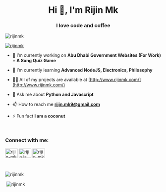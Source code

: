 <h1 align="center">Hi 👋, I'm Rijin Mk</h1>
<h3 align="center">I love code and coffee</h3>

<p align="left"> <img src="https://komarev.com/ghpvc/?username=rijinmk&label=Profile%20views&color=0e75b6&style=flat" alt="rijinmk" /> </p>

<p align="left"> <a href="https://github.com/ryo-ma/github-profile-trophy"><img src="https://github-profile-trophy.vercel.app/?username=rijinmk" alt="rijinmk" /></a> </p>

- 🔭 I’m currently working on **Abu Dhabi Government Websites (For Work) + A Song Quiz Game**

- 🌱 I’m currently learning **Advanced NodeJS, Electronics, Philosophy**

- 👨‍💻 All of my projects are available at [http://www.rijinmk.com/](http://www.rijinmk.com/)

- 💬 Ask me about **Python and Javascript**

- 📫 How to reach me **rijin.mk9@gmail.com**

- ⚡ Fun fact **I am a coconut**
<br>
<h3 align="left">Connect with me:</h3>
<p align="left">
<a href="https://codepen.io/rijin-mk" target="blank"><img align="center" src="https://cdn.jsdelivr.net/npm/simple-icons@3.0.1/icons/codepen.svg" alt="rijin-mk" height="30" width="40" /></a>
<a href="https://instagram.com/rijin.js" target="blank"><img align="center" src="https://cdn.jsdelivr.net/npm/simple-icons@3.0.1/icons/instagram.svg" alt="rijin.js" height="30" width="40" /></a>
<a href="https://www.hackerrank.com/rijin_mk9" target="blank"><img align="center" src="https://cdn.jsdelivr.net/npm/simple-icons@3.0.1/icons/hackerrank.svg" alt="rijin_mk9" height="30" width="40" /></a>
</p>

<br>

<p></p>

<p><img align="left" src="https://github-readme-stats.vercel.app/api/top-langs?username=rijinmk&show_icons=true&locale=en&layout=compact" alt="rijinmk" /></p>

<br>

<p>&nbsp;<img align="center" src="https://github-readme-stats.vercel.app/api?username=rijinmk&show_icons=true&locale=en" alt="rijinmk" /></p>
